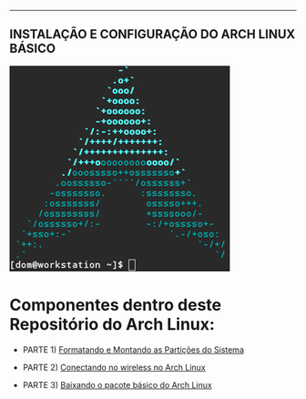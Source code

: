 ----------------------------------------------------------
 INSTALAÇÃO E CONFIGURAÇÃO DO ARCH LINUX BÁSICO
---------------------------------------------------------

 ![arch screenfetch](https://github.com/F4NT0/Shell-Informations/blob/master/UNIX/ARCH_LINUX/screenfetch-arch-linux.png)

# Componentes dentro deste Repositório do Arch Linux:
  
 * PARTE 1) [Formatando e Montando as Partições do Sistema](https://github.com/F4NT0/Shell-Informations/blob/master/UNIX/ARCH_LINUX/Formatando%20e%20Montando%20as%20Parti%C3%A7%C3%B5es%20do%20Sistema.txt)
 
 * PARTE 2) [Conectando no wireless no Arch Linux](https://github.com/F4NT0/Shell-Informations/blob/master/UNIX/ARCH_LINUX/Conectando%20no%20wireless%20no%20Arch%20Linux.txt)
 
 * PARTE 3) [Baixando o pacote básico do Arch Linux](https://github.com/F4NT0/Shell-Informations/blob/master/UNIX/ARCH_LINUX/baixando%20o%20pacote%20b%C3%A1sico%20do%20arch%20linux.txt)

     
